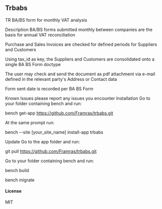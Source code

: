 ## Trbabs

TR BA/BS form for monthly VAT analysis

Description
BA/BS forms submitted monthly between companies are the basis for annual VAT reconciliation

Purchase and Sales Invoices are checked for defined periods for Suppliers and Customers

Using tax_id as key, the Suppliers and Customers are consolidated onto a single BA BS Form doctype

The user may check and send the document as pdf attachment via e-mail defined in the relevant party's Address or Contact data

Form sent date is recorded per BA BS Form

Known Issues
please report any issues you encounter
Installation
Go to your folder containing bench and run:

bench get-app https://github.com/Framras/trbabs.git

At the same prompt run:

bench --site [your_site_name] install-app trbabs

Update
Go to the app folder and run:

git pull https://github.com/Framras/trbabs.git

Go to your folder containing bench and run:

bench build

bench migrate

#### License

MIT
